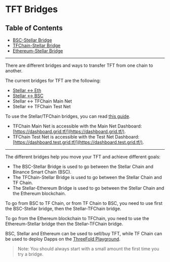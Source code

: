 <h1> TFT Bridges </h1>

<h2> Table of Contents </h2>

- [BSC-Stellar Bridge](./bsc_stellar_bridge.html)
- [TFChain-Stellar Bridge](./tfchain_stellar_bridge.html)
- [Ethereum-Stellar Bridge](../../../getstarted/TF_Token/tft_ethereum/tft_ethereum.html)

***

There are different bridges and ways to transfer TFT from one chain to another.

The current bridges for TFT are the following:

* [Stellar <-> Eth](https://bridge.eth.threefold.io/)
* [Stellar <-> BSC](https://bridge.bsc.threefold.io/)
* Stellar <-> TFChain Main Net
* Stellar <-> TFChain Test Net

To use the Stellar/TFChain bridges, you can read [this guide](https://www2.manual.grid.tf/getstarted/TF_Dashboard/TF_Dashboard.html?highlight=transfer%20tfchain#transfer-tft-from-stellar-chain-to-tfchain).

* TFChain Main Net is accessible with the Main Net Dashboard: [https://dashboard.grid.tf/](https://dashboard.grid.tf/). 
* TFChain Test Net is accessible with the Test Net Dashboard: [https://dashboard.test.grid.tf/](https://dashboard.test.grid.tf/).

***

The different bridges help you move your TFT and achieve different goals:

* The BSC-Stellar Bridge is used to go between the Stellar Chain and Binance Smart Chain (BSC).
* The TFChain-Stellar Bridge is used to go between the Stellar Chain and TF Chain.
* The Stellar-Ethereum Bridge is used to go between the Stellar Chain and the Ethereum blockchain.
  
To go from BSC to TF Chain, or from TF Chain to BSC, you need to use first the BSC-Stellar bridge, then the Stellar-TFChain bridge.

To go from the Ethereum blockchain to TFChain, you need to use the Ethereum-Stellar bridge then the Stellar-TFChain bridge.

BSC, Stellar and Ethereum can be used to sell/buy TFT, while TF Chain can be used to deploy Dapps on the [ThreeFold Playground](https://play.grid.tf).

> Note: You should always start with a small amount the first time you try a bridge.